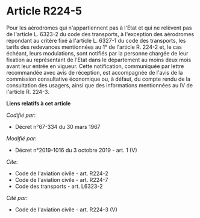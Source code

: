 # Article R224-5

Pour les aérodromes qui n'appartiennent pas à l'Etat et qui ne relèvent pas de l'article L. 6323-2 du code des transports, à
l'exception des aérodromes répondant au critère fixé à l'article L. 6327-1 du code des transports, les tarifs des redevances
mentionnées au 1° de l'article R. 224-2 et, le cas échéant, leurs modulations, sont notifiés par la personne chargée de leur
fixation au représentant de l'Etat dans le département au moins deux mois avant leur entrée en vigueur. Cette notification,
communiquée par lettre recommandée avec avis de réception, est accompagnée de l'avis de la commission consultative économique
ou, à défaut, du compte rendu de la consultation des usagers, ainsi que des informations mentionnées au IV de l'article R.
224-3.

**Liens relatifs à cet article**

_Codifié par_:

  - Décret n°67-334 du 30 mars 1967

_Modifié par_:

  - Décret n°2019-1016 du 3 octobre 2019 - art. 1 (V)

_Cite_:

  - Code de l'aviation civile - art. R224-2
  - Code de l'aviation civile - art. R224-7
  - Code des transports - art. L6323-2

_Cité par_:

  - Code de l'aviation civile - art. R224-3 (V)

